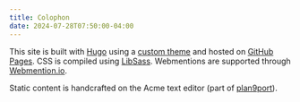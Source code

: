 ```yaml
---
title: Colophon
date: 2024-07-28T07:50:00-04:00
---
```

This site is built with [Hugo] using a [custom theme] and hosted on
[GitHub Pages].
CSS is compiled using [LibSass].
Webmentions are supported through [Webmention.io].

Static content is handcrafted on the Acme text editor (part of
[plan9port]).

[Hugo]: https://gohugo.io
[custom theme]: https://github.com/djmoch/danielmoch.com
[GitHub Pages]: https://pages.github.com
[LibSass]: https://sass-lang.com/libsass/
[Webmention.io]: https://webmention.io
[plan9port]: https://9fans.github.io/plan9port/
